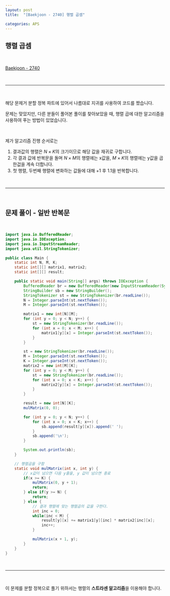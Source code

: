 ```yaml
---
layout: post
title:  "[Baekjoon - 2740] 행렬 곱셈"

categories: APS
---
```


## 행렬 곱셈

<br>

[Baekjoon - 2740](https://www.acmicpc.net/problem/2740)

<br>

***

<br>

해당 문제거 분할 정복 파트에 있어서 나름대로 지귀를 사용하여 코드를 짰습니다.

문제는 맞았지만, 다른 분들이 풀어본 풀이를 찾아보았을 때, 행렬 곱에 대한 알고리즘을 사용하여 푸는 방법이 있었습니다.

<br>

제가 알고리즘 진행 순서로는

1. 결과값의 행렬은 $N \times K$의 크기이므로 해당 값을 재귀로 구합니다.
2. 각 결과 값에 반복문을 돌며 $N \times M$의 행렬에는 x값을, $M \times K$의 행렬에는 y값을 곱한겂을 계속 더합니다.
3. 첫 행렬, 두번째 행렬에 변화하는 값들에 대해 +1 후 1.1을 반복합니다.

<br>

***

<br>

## 문제 풀이 - 일반 반복문

<br>

```java
import java.io.BufferedReader;
import java.io.IOException;
import java.io.InputStreamReader;
import java.util.StringTokenizer;

public class Main {
    static int N, M, K;
    static int[][] matrix1, matrix2;
    static int[][] result;

    public static void main(String[] args) throws IOException {
        BufferedReader br = new BufferedReader(new InputStreamReader(System.in));
        StringBuilder sb = new StringBuilder();
        StringTokenizer st = new StringTokenizer(br.readLine());
        N = Integer.parseInt(st.nextToken());
        M = Integer.parseInt(st.nextToken());

        matrix1 = new int[N][M];
        for (int y = 0; y < N; y++) {
            st = new StringTokenizer(br.readLine());
            for (int x = 0; x < M; x++) {
                matrix1[y][x] = Integer.parseInt(st.nextToken());
            }
        }

        st = new StringTokenizer(br.readLine());
        M = Integer.parseInt(st.nextToken());
        K = Integer.parseInt(st.nextToken());
        matrix2 = new int[M][K];
        for (int y = 0; y < M; y++) {
            st = new StringTokenizer(br.readLine());
            for (int x = 0; x < K; x++) {
                matrix2[y][x] = Integer.parseInt(st.nextToken());
            }
        }

        result = new int[N][K];
        mulMatrix(0, 0);

        for (int y = 0; y < N; y++) {
            for (int x = 0; x < K; x++) {
                sb.append(result[y][x]).append(' ');
            }
            sb.append('\n');
        }

        System.out.println(sb);
    }

    // 행렬곱을 구함
    static void mulMatrix(int x, int y) {
        // x값이 넘으면 다음 y줄을, y 값이 넘으면 종료
        if(x >= K) {
            mulMatrix(0, y + 1);
            return;
        } else if(y >= N) {
            return;
        } else {
            // 결과 행렬에 맞는 행렬곱의 값을 구한다.
            int inc = 0;
            while(inc < M) {
                result[y][x] += matrix1[y][inc] * matrix2[inc][x];
                inc++;
            }

            mulMatrix(x + 1, y);
        }
    }
}
```

<br>

***

<br>

이 문제를 분할 정복으로 풀기 위하서는 행렬의 **스트라센 알고리즘**을 이용해야 합니다.